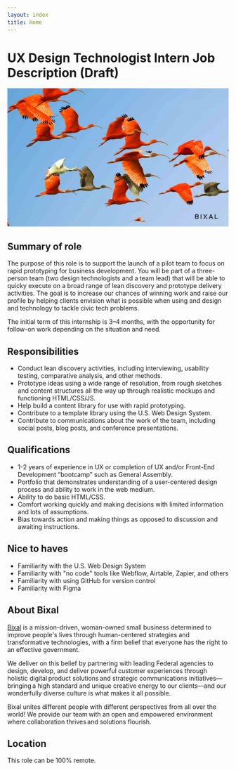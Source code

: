 ```yaml
---
layout: index
title: Home
---
```

# UX Design Technologist Intern Job Description (Draft)

![Birds flying](bixal-image-8-logo-100.jpg)

## Summary of role

The purpose of this role is to support the launch of a pilot team to focus on rapid prototyping for business development. You will be part of a three-person team (two design technologists and a team lead) that will be able to quicky execute on a broad range of lean discovery and prototype delivery activities. The goal is to increase our chances of winning work and raise our profile by helping clients envision what is possible when using and design and technology to tackle civic tech problems.

The initial term of this internship is 3–4 months, with the opportunity for follow-on work depending on the situation and need.

## Responsibilities

- Conduct lean discovery activities, including interviewing, usability testing, comparative analysis, and other methods.
- Prototype ideas using a wide range of resolution, from rough sketches and content structures all the way up through realistic mockups and functioning HTML/CSS/JS.
- Help build a content library for use with rapid prototyping.
- Contribute to a template library using the U.S. Web Design System.
- Contribute to communications about the work of the team, including social posts, blog posts, and conference presentations.

## Qualifications

- 1-2 years of experience in UX or completion of UX and/or Front-End Development “bootcamp” such as General Assembly.
- Portfolio that demonstrates understanding of a user-centered design process and ability to work in the web medium.
- Ability to do basic HTML/CSS.
- Comfort working quickly and making decisions with limited information and lots of assumptions.
- Bias towards action and making things as opposed to discussion and awaiting instructions.

## Nice to haves

- Familiarity with the U.S. Web Design System
- Familiarity with "no code" tools like Webflow, Airtable, Zapier, and others
- Familiarity with using GitHub for version control
- Familiarity with Figma

## About Bixal
[Bixal](https://www.bixal.com/) is a mission-driven, woman-owned small business determined to improve people's lives through human-centered strategies and transformative technologies, with a firm belief that everyone has the right to an effective government.  
 
We deliver on this belief by partnering with leading Federal agencies to design, develop, and deliver powerful customer experiences through holistic digital product solutions and strategic communications initiatives––bringing a high standard and unique creative energy to our clients––and our wonderfully diverse culture is what makes it all possible.  
 
Bixal unites different people with different perspectives from all over the world! We provide our team with an open and empowered environment where collaboration thrives and solutions flourish.

## Location
This role can be 100% remote.
